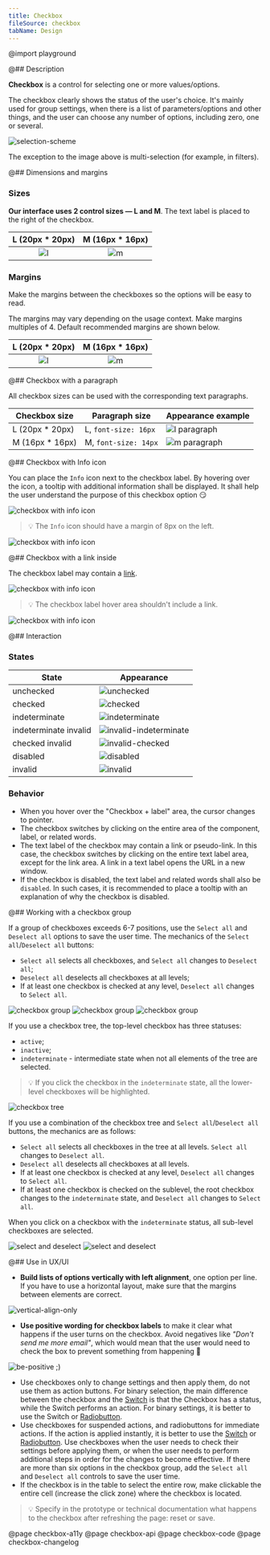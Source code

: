 ```yaml
---
title: Checkbox
fileSource: checkbox
tabName: Design
---
```


@import playground

@## Description

**Checkbox** is a control for selecting one or more values/options.

The checkbox clearly shows the status of the user's choice. It's mainly used for group settings, when there is a list of parameters/options and other things, and the user can choose any number of options, including zero, one or several.

![selection-scheme](static/check-or-toggle.png)

The exception to the image above is multi-selection (for example, in filters).

@## Dimensions and margins

### Sizes

**Our interface uses 2 control sizes — L and M**. The text label is placed to the right of the checkbox.

|    L (20px \* 20px)     |    M (16px \* 16px)     |
| :---------------------: | :---------------------: |
| ![l](static/size-l.png) | ![m](static/size-m.png) |

### Margins

Make the margins between the checkboxes so the options will be easy to read.

The margins may vary depending on the usage context. Make margins multiples of 4. Default recommended margins are shown below.

|    L (20px \* 20px)     |    M (16px \* 16px)     |
| :---------------------: | :---------------------: |
| ![l](static/vert-l.png) | ![m](static/vert-m.png) |

@## Checkbox with a paragraph

All checkbox sizes can be used with the corresponding text paragraphs.

| Checkbox size    | Paragraph size       | Appearance example                     |
| ---------------- | -------------------- | -------------------------------------- |
| L (20px \* 20px) | L, `font-size: 16px` | ![l paragraph](static/paragraph-l.png) |
| M (16px \* 16px) | M, `font-size: 14px` | ![m paragraph](static/paragraph-m.png) |

@## Checkbox with Info icon

You can place the `Info` icon next to the checkbox label. By hovering over the icon, a tooltip with additional information shall be displayed. It shall help the user understand the purpose of this checkbox option 😏

![checkbox with info icon](static/info-icon.png)

> 💡 The `Info` icon should have a margin of 8px on the left.

![checkbox with info icon](static/info-icon-margin.png)

@## Checkbox with a link inside

The checkbox label may contain a [link](/components/link).

![checkbox with info icon](static/link.png)

> 💡 The checkbox label hover area shouldn't include a link.

![checkbox with info icon](static/link-hover-zone.png)

@## Interaction

### States

| State                 | Appearance                                                       |
| --------------------- | ---------------------------------------------------------------- |
| unchecked             | ![unchecked](static/state-unchecked.png)                         |
| checked               | ![checked](static/state-checked.png)                             |
| indeterminate         | ![indeterminate](static/state-indetermenate.png)                 |
| indeterminate invalid | ![invalid-indeterminate](static/state-indetermenate-invalid.png) |
| checked invalid       | ![invalid-checked](static/state-checked-invalid.png)             |
| disabled              | ![disabled](static/state-disabled.png)                           |
| invalid               | ![invalid](static/state-invalid.png)                             |

### Behavior

- When you hover over the "Checkbox + label" area, the cursor changes to pointer.
- The checkbox switches by clicking on the entire area of the component, label, or related words.
- The text label of the checkbox may contain a link or pseudo-link. In this case, the checkbox switches by clicking on the entire text label area, except for the link area. A link in a text label opens the URL in a new window.
- If the checkbox is disabled, the text label and related words shall also be `disabled`. In such cases, it is recommended to place a tooltip with an explanation of why the checkbox is disabled.

@## Working with a checkbox group

If a group of checkboxes exceeds 6-7 positions, use the `Select all` and `Deselect all` options to save the user time. The mechanics of the `Select all`/`Deselect all` buttons:

- `Select all` selects all checkboxes, and `Select all` changes to `Deselect all`;
- `Deselect all` deselects all checkboxes at all levels;
- If at least one checkbox is checked at any level, `Deselect all` changes to `Select all`.

![checkbox group](static/group-1.png) ![checkbox group](static/group-2.png) ![checkbox group](static/group-3.png)

If you use a checkbox tree, the top-level checkbox has three statuses:

- `active`;
- `inactive`;
- `indeterminate` - intermediate state when not all elements of the tree are selected.

> 💡 If you click the checkbox in the `indeterminate` state, all the lower-level checkboxes will be highlighted.

![checkbox tree](static/tree.png)

If you use a combination of the checkbox tree and `Select all`/`Deselect all` buttons, the mechanics are as follows:

- `Select all` selects all checkboxes in the tree at all levels. `Select all` changes to `Deselect all`.
- `Deselect all` deselects all checkboxes at all levels.
- If at least one checkbox is checked at any level, `Deselect all` changes to `Select all`.
- If at least one checkbox is checked on the sublevel, the root checkbox changes to the `indeterminate` state, and `Deselect all` changes to `Select all`.

When you click on a checkbox with the `indeterminate` status, all sub-level checkboxes are selected.

![select and deselect](static/select-all.png) ![select and deselect](static/deselect-all.png)

@## Use in UX/UI

- **Build lists of options vertically with left alignment**, one option per line. If you have to use a horizontal layout, make sure that the margins between elements are correct.

![vertical-align-only](static/checkboxes_yes_no.png)

- **Use positive wording for checkbox labels** to make it clear what happens if the user turns on the checkbox. Avoid negatives like _"Don't send me more email"_, which would mean that the user would need to check the box to prevent something from happening 🤯

![be-positive ;)](static/checkboxelabel_yes_no.png)

- Use checkboxes only to change settings and then apply them, do not use them as action buttons. For binary selection, the main difference between the checkbox and the [Switch](/components/switch/) is that the Checkbox has a status, while the Switch performs an action. For binary settings, it is better to use the Switch or [Radiobutton](/components/radio/).
- Use checkboxes for suspended actions, and radiobuttons for immediate actions. If the action is applied instantly, it is better to use the [Switch](/components/switch/) or [Radiobutton](/components/radio/). Use checkboxes when the user needs to check their settings before applying them, or when the user needs to perform additional steps in order for the changes to become effective.
  If there are more than six options in the checkbox group, add the `Select all` and `Deselect all` controls to save the user time.
- If the checkbox is in the table to select the entire row, make clickable the entire cell (increase the click zone) where the checkbox is located.

> 💡 Specify in the prototype or technical documentation what happens to the checkbox after refreshing the page: reset or save.

@page checkbox-a11y
@page checkbox-api
@page checkbox-code
@page checkbox-changelog
